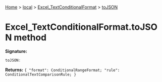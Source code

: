 [Home](./index) &gt; [local](local.md) &gt; [Excel\_TextConditionalFormat](local.excel_textconditionalformat.md) &gt; [toJSON](local.excel_textconditionalformat.tojson.md)

# Excel\_TextConditionalFormat.toJSON method


**Signature:**
```javascript
toJSON:
```
**Returns:** `{
            "format": ConditionalRangeFormat;
            "rule": ConditionalTextComparisonRule;
        }`

